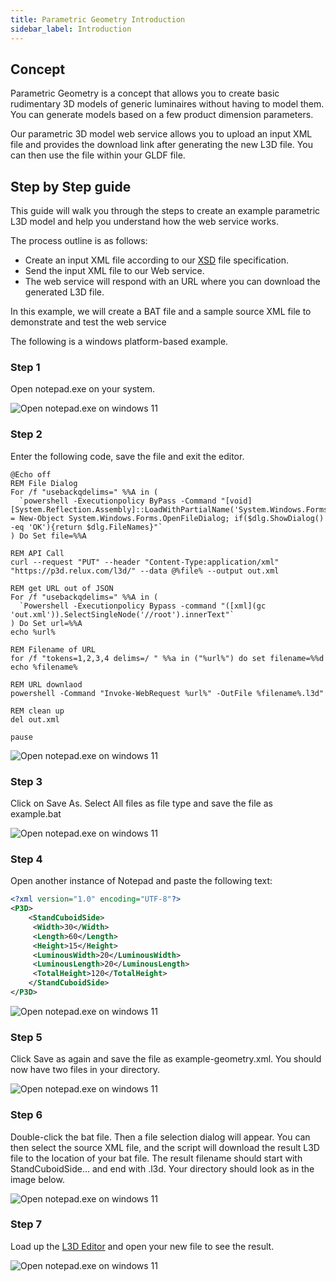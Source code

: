 ```yaml
---
title: Parametric Geometry Introduction
sidebar_label: Introduction
---
```


## Concept

Parametric Geometry is a concept that allows you to create basic rudimentary 3D models of generic luminaires without having to model them. You can generate models based on a few product dimension parameters.

Our parametric 3D model web service allows you to upload an input XML file and provides the download link after generating the new L3D file. You can then use the file within your GLDF file.

## Step by Step guide

This guide will walk you through the steps to create an example parametric L3D model and help you understand how the web service works.

The process outline is as follows:

- Create an input XML file according to our <a href="/xsd/p3d/p3d.xsd" target="_blank">XSD</a> file specification.
- Send the input XML file to our Web service.
- The web service will respond with an URL where you can download the generated L3D file.

In this example, we will create a BAT file and a sample source XML file to demonstrate and test the web service

The following is a windows platform-based example.

### Step 1

Open notepad.exe on your system.

![Open notepad.exe on windows 11](/img/docs/geometry/screenshots/opennotepad.webp)

### Step 2

Enter the following code, save the file and exit the editor.

```
@Echo off
REM File Dialog
For /f "usebackqdelims=" %%A in (
  `powershell -Executionpolicy ByPass -Command "[void][System.Reflection.Assembly]::LoadWithPartialName('System.Windows.Forms');$dlg = New-Object System.Windows.Forms.OpenFileDialog; if($dlg.ShowDialog() -eq 'OK'){return $dlg.FileNames}"`
) Do Set file=%%A

REM API Call
curl --request "PUT" --header "Content-Type:application/xml" "https://p3d.relux.com/l3d/" --data @%file% --output out.xml

REM get URL out of JSON
For /f "usebackqdelims=" %%A in (
  `Powershell -Executionpolicy Bypass -command "([xml](gc 'out.xml')).SelectSingleNode('//root').innerText"`
) Do Set url=%%A
echo %url%

REM Filename of URL
for /f "tokens=1,2,3,4 delims=/ " %%a in ("%url%") do set filename=%%d
echo %filename%

REM URL downlaod
powershell -Command "Invoke-WebRequest %url%" -OutFile %filename%.l3d"

REM clean up
del out.xml

pause
```

![Open notepad.exe on windows 11](/img/docs/geometry/screenshots/notepad.webp)

### Step 3

Click on Save As. Select All files as file type and save the file as example.bat

![Open notepad.exe on windows 11](/img/docs/geometry/screenshots/saveas.webp)

### Step 4

Open another instance of Notepad and paste the following text:

```xml
<?xml version="1.0" encoding="UTF-8"?>
<P3D>
    <StandCuboidSide>
     <Width>30</Width>
     <Length>60</Length>
     <Height>15</Height>
     <LuminousWidth>20</LuminousWidth>
     <LuminousLength>20</LuminousLength>
     <TotalHeight>120</TotalHeight>
    </StandCuboidSide>
</P3D>
```

![Open notepad.exe on windows 11](/img/docs/geometry/screenshots/xmlnotepad.webp)

### Step 5

Click Save as again and save the file as example-geometry.xml. You should now have two files in your directory.

![Open notepad.exe on windows 11](/img/docs/geometry/screenshots/files1.webp)

### Step 6

Double-click the bat file. Then a file selection dialog will appear. You can then select the source XML file, and the script will download the result L3D file to the location of your bat file. The result filename should start with StandCuboidSide... and end with .l3d. Your directory should look as in the image below.

![Open notepad.exe on windows 11](/img/docs/geometry/screenshots/result.webp)

### Step 7

Load up the <a href="https://l3d-editor.gldf.io" target="_blank">L3D Editor</a> and open your new file to see the result.

![Open notepad.exe on windows 11](/img/docs/geometry/screenshots/resulteditor.webp)
